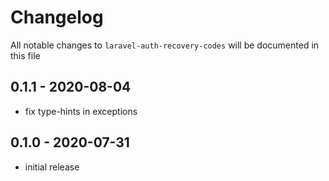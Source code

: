 # Changelog

All notable changes to `laravel-auth-recovery-codes` will be documented in this file

## 0.1.1 - 2020-08-04

- fix type-hints in exceptions

## 0.1.0 - 2020-07-31

-   initial release
